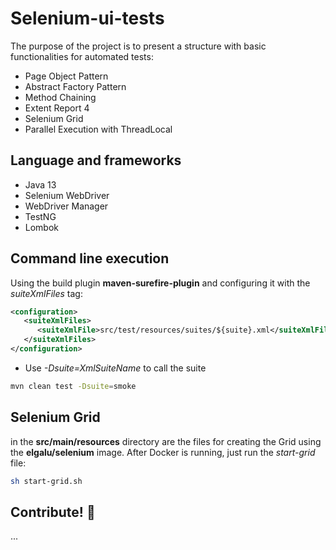 # Selenium-ui-tests

The purpose of the project is to present a structure with basic functionalities for automated tests:

* Page Object Pattern
* Abstract Factory Pattern
* Method Chaining
* Extent Report 4
* Selenium Grid
* Parallel Execution with ThreadLocal

## Language and frameworks

* Java 13
* Selenium WebDriver
* WebDriver Manager
* TestNG
* Lombok

## Command line execution

Using the build plugin **maven-surefire-plugin** and configuring it with the _suiteXmlFiles_ tag:

```xml
<configuration>
   <suiteXmlFiles>
      <suiteXmlFile>src/test/resources/suites/${suite}.xml</suiteXmlFile>
   </suiteXmlFiles>
</configuration>
```

* Use _-Dsuite=XmlSuiteName_ to call the suite

````bash
mvn clean test -Dsuite=smoke
````

## Selenium Grid

in the **src/main/resources** directory are the files for creating the Grid using the **elgalu/selenium** image. After Docker is running, just run the _start-grid_ file:

````bash
sh start-grid.sh
````

## Contribute! :beers:

...